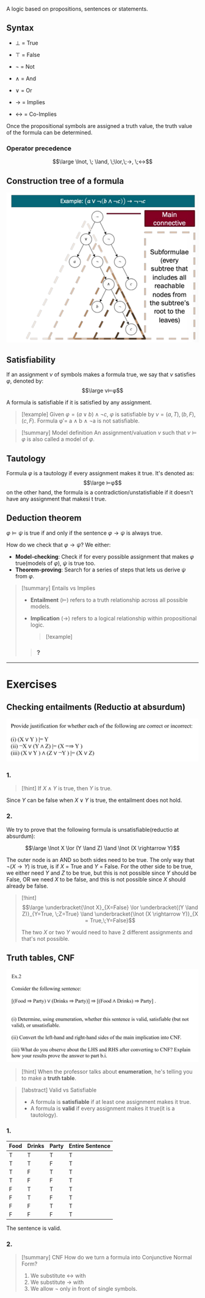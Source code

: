 A logic based on propositions, sentences or statements.

## Syntax

- ⊥ = True
- ⊤ = False

- ¬ = Not
- ∧ = And
- ∨ = Or
- → = Implies
- ↔ = Co-Implies

Once the propositional symbols are assigned a truth value, the truth value of the formula can be determined.

### Operator precedence

$$\large \lnot, \; \land, \;\lor,\;→, \;↔$$

## Construction tree of a formula

![](../z_images/Pasted%20image%2020240610200031.png)

## Satisfiability

If an assignment $ν$ of symbols makes a formula true, we say that $ν$ satisfies $φ$, denoted by:
$$\large ν⊨φ$$

A formula is satisfiable if it is satisfied by any assignment.

> [!example]
> Given $φ=(a∨b)∧¬c$, $φ$ is satisfiable by $ν={(a,T),(b,F),(c,F)}$.
> Formula φ′= a ∧ b ∧ ¬a is not satisfiable.

> [!summary] Model definition
> An assignment/valuation $ν$ such that $ν⊨φ$ is also called a model of $φ$.

## Tautology

Formula $φ$ is a tautology if every assignment makes it true.
It's denoted as:
$$\large ⊨φ$$
on the other hand, the formula is a contradiction/unstatisfiable if it doesn't have any assignment that makesi t true.


## Deduction theorem

$φ⊨ψ$ is true if and only if the sentence $φ → ψ$ is always true.

How do we check that $φ → ψ$?
We either:
- **Model-checking**: Check if for every possible assignment that makes $φ$ true(models of $φ$), $ψ$ is true too.
- **Theorem-proving**: Search for a series of steps that lets us derive $ψ$ from $φ$.

> [!summary] Entails vs Implies
> - **Entailment** ($⊨$) refers to a truth relationship across all possible models.
> - **Implication** ($→$) refers to a logical relationship within propositional logic.
>   
>   > [!example]
> > ### ?

---

# Exercises

## Checking entailments (Reductio at absurdum)

![](../z_images/Pasted%20image%2020240612112614.png)

### 1.
> [!hint]
> If $X \land  Y$ is true, then $Y$ is true.


Since $Y$ can be false when $X∨Y$ is true, the entailment does not hold.

### 2. 

We try to prove that the following formula is unsatisfiable(reductio at absurdum):

$$\large \lnot X \lor (Y \land Z) \land \lnot (X \rightarrow Y)$$

The outer node is an AND so both sides need to be true.
The only way that $\lnot (X \rightarrow Y)$ is true, is if $X$ = True and $Y$ = False.
For the other side to be true, we either need $Y$ and $Z$ to be true, but this is not possible since $Y$ should be False, OR we need $X$ to be false, and this is not possible since $X$ should already be false.

> [!hint]
> $$\large \underbracket{\lnot X}_{X=False} \lor \underbracket{(Y \land Z)}_{Y=True, \;Z=True} \land \underbracket{\lnot (X \rightarrow Y)}_{X = True,\;Y=False}$$
> 
> The two $X$ or two $Y$ would need to have 2 different assignments and that's not possible.


## Truth tables, CNF

![](../z_images/Pasted%20image%2020240612181307.png)

> [!hint]
> When the professor talks about **enumeration**, he's telling you to make a **truth table**.

> [!abstract] Valid vs Satisfiable
> - A formula is **satisfiable** if at least one assignment makes it true.
> - A formula is **valid** if every assignment makes it true(it is a tautology).

### 1.
| Food | Drinks | Party | Entire Sentence |
|------|--------|-------|-----------------|
| T    | T      | T     | T               |
| T    | T      | F     | T               |
| T    | F      | T     | T               |
| T    | F      | F     | T               |
| F    | T      | T     | T               |
| F    | T      | F     | T               |
| F    | F      | T     | T               |
| F    | F      | F     | T               |
The sentence is valid.

### 2.

> [!summary] CNF
> How do we turn a formula into Conjunctive Normal Form?
> 1. We substitute ↔ with 
> 2. We substitute → with 
> 3. We allow ¬ only in front of single symbols.




